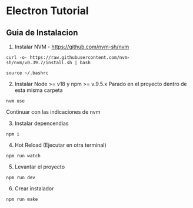 # Electron Tutorial

## Guia de Instalacion

1. Instalar NVM - https://github.com/nvm-sh/nvm
```
curl -o- https://raw.githubusercontent.com/nvm-sh/nvm/v0.39.7/install.sh | bash
```
```
source ~/.bashrc
```

2. Instalar Node >= v18 y npm >= v.9.5.x
Parado en el proyecto dentro de esta misma carpeta
```
nvm use
```
Continuar con las indicaciones de nvm

3. Instalar depencendias
```
npm i
```

4. Hot Reload
(Ejecutar en otra terminal)
```
npm run watch
```

5. Levantar el proyecto
```
npm run dev
````

6. Crear instalador
```
npm run make
```

